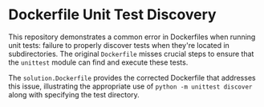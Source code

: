 # Dockerfile Unit Test Discovery

This repository demonstrates a common error in Dockerfiles when running unit tests: failure to properly discover tests when they're located in subdirectories.  The original `Dockerfile` misses crucial steps to ensure that the `unittest` module can find and execute these tests.

The `solution.Dockerfile` provides the corrected Dockerfile that addresses this issue, illustrating the appropriate use of `python -m unittest discover` along with specifying the test directory.